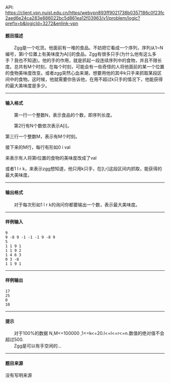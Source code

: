 API: https://client.vpn.nuist.edu.cn/https/webvpn893ff9021738b0357186c0f23fc2aed6e24ca283e886022bc5d861ea12f03963/v1/problem/logic?prefix=b&logicId=3272&enlink-vpn

#### 题目描述

       Zgg是一个吃货。他面前有一堆的食品。不妨把它看成一个序列，序列从1~N编号，第i个位置上有美味度为A\[i\]的食品。Zgg有很多只手(为什么他有这么多手？我也不知道)。他的手的作用，就是抓起一段连续序列中的食物，并且不限长度。总共有M个时刻，在每个时刻，可能会有一些奇怪的人将他面前的某一个位置的食物美味度改变。或者zgg突然心血来潮，想要用他的其中k只手来抓取某段区间中的食物。这时候，他就需要你告诉他，在用不超过k只手的情况下，他能获得的最大美味度是多少。

---

#### 输入格式

       第一行一个整数N，表示食品的个数，即序列长度。

       第2行有N个数依次表示A\[i\]。

第三行一个整数M，表示有M个时刻。

接下来的M行，每行有形如0 i val

来表示有人将第i位置的食物的美味度改成了val

或者1 l r k，来表示zgg想知道，他只用k只手，在\[l,r\]这段区间内抓取，能获得的最大美味度。

---

#### 输出格式

       对于每次形如1 l r k的询问你都要输出一个数，表示最大美味度。

---

#### 样例输入
```
9
9 -8 9 -1 -1 -1 9 -8 9
5
1 1 9 1
1 1 9 2
1 4 6 3
0 3 -8
1 1 9 1

```

---

#### 样例输出
```
17
25
0
10

```

---

#### 提示

       对于100%的数据 N,M<=100000 ,1<=k<=20.l<=l<=r<=n.数值的绝对值不会超过500.  
       Zgg是可以有手空闲的…

---

#### 题目来源

没有写明来源